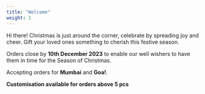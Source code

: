 ```yaml
---
title: "Welcome"
weight: 1
---
```


Hi there!
Christmas is just around the corner, celebrate by spreading joy and cheer. Gift your loved ones something to cherish this festive season. 

Orders close by __10th December 2023__ to enable our well wishers to have them in time for the Season of Christmas. 

Accepting orders for __Mumbai__ and __Goa!__.

__Customisation available for orders above 5 pcs__


